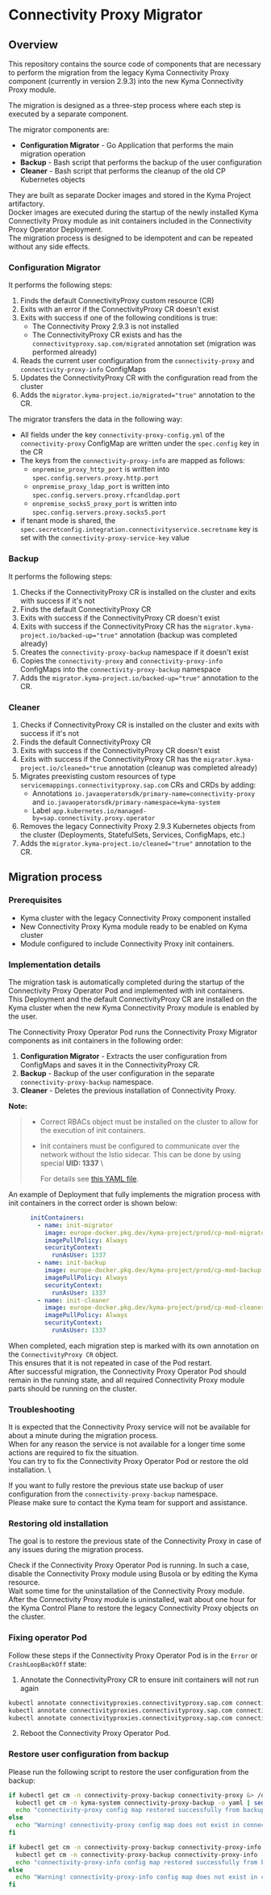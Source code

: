 # Connectivity Proxy Migrator

## Overview

This repository contains the source code of components that are necessary to perform the migration from the legacy Kyma Connectivity Proxy component (currently in version 2.9.3) into the new Kyma Connectivity Proxy module.

The migration is designed as a three-step process where each step is executed by a separate component.

The migrator components are:

- **Configuration Migrator** - Go Application that performs the main migration operation 
- **Backup** - Bash script that performs the backup of the user configuration
- **Cleaner** - Bash script that performs the cleanup of the old CP Kubernetes objects

They are built as separate Docker images and stored in the Kyma Project artifactory. \
Docker images are executed during the startup of the newly installed Kyma Connectivity Proxy module as init containers included in the Connectivity Proxy Operator Deployment. \
The migration process is designed to be idempotent and can be repeated without any side effects.

### Configuration Migrator

It performs the following steps:

1. Finds the default ConnectivityProxy custom resource (CR)
2. Exits with an error if the ConnectivityProxy CR doesn't exist
3. Exits with success if one of the following conditions is true:
    - The Connectivity Proxy 2.9.3 is not installed
    - The ConnectivityProxy CR exists and has the `connectivityproxy.sap.com/migrated` annotation set (migration was performed already)
4. Reads the current user configuration from the `connectivity-proxy` and `connectivity-proxy-info` ConfigMaps
5. Updates the ConnectivityProxy CR with the configuration read from the cluster
6. Adds the `migrator.kyma-project.io/migrated="true"` annotation to the CR.

The migrator transfers the data in the following way:
- All fields under the key `connectivity-proxy-config.yml` of the `connectivity-proxy` ConfigMap are written under the `spec.config` key in the CR
- The keys from the `connectivity-proxy-info` are mapped as follows:
    - `onpremise_proxy_http_port` is written into `spec.config.servers.proxy.http.port`
    - `onpremise_proxy_ldap_port` is written into `spec.config.servers.proxy.rfcandldap.port`
    - `onpremise_socks5_proxy_port` is written into `spec.config.servers.proxy.socks5.port`
- if tenant mode is shared, the `spec.secretconfig.integration.connectivityservice.secretname` key is set with the `connectivity-proxy-service-key` value

### Backup

It performs the following steps:
1. Checks if the ConnectivityProxy CR is installed on the cluster and exits with success if it's not
2. Finds the default ConnectivityProxy CR
3. Exits with success if the ConnectivityProxy CR doesn't exist
4. Exits with success if the ConnectivityProxy CR has the `migrator.kyma-project.io/backed-up="true"` annotation (backup was completed already)
5. Creates the `connectivity-proxy-backup` namespace if it doesn't exist
6. Copies the `connectivity-proxy` and `connectivity-proxy-info` ConfigMaps into the `connectivity-proxy-backup` namespace
7. Adds the `migrator.kyma-project.io/backed-up="true"` annotation to the CR.

### Cleaner

1. Checks if ConnectivityProxy CR is installed on the cluster and exits with success if it's not
2. Finds the default ConnectivityProxy CR
3. Exits with success if the ConnectivityProxy CR doesn't exist
4. Exits with success if the ConnectivityProxy CR has the `migrator.kyma-project.io/cleaned="true` annotation (cleanup was completed already)
5. Migrates preexisting custom resources of type `servicemappings.connectivityproxy.sap.com` CRs and CRDs by adding:
   - Annotations `io.javaoperatorsdk/primary-name=connectivity-proxy` and `io.javaoperatorsdk/primary-namespace=kyma-system`
   - Label `app.kubernetes.io/managed-by=sap.connectivity.proxy.operator`
6. Removes the legacy Connectivity Proxy 2.9.3 Kubernetes objects from the cluster (Deployments, StatefulSets, Services, ConfigMaps, etc.)
7. Adds the `migrator.kyma-project.io/cleaned="true"` annotation to the CR.


## Migration process
### Prerequisites

  - Kyma cluster with the legacy Connectivity Proxy component installed 
  - New Connectivity Proxy Kyma module ready to be enabled on Kyma cluster
  - Module configured to include Connectivity Proxy init containers.

### Implementation details

The migration task is automatically completed during the startup of the Connectivity Proxy Operator Pod and implemented with init containers. \
This Deployment and the default ConnectivityProxy CR are installed on the Kyma cluster when the new Kyma Connectivity Proxy module is enabled by the user.

The Connectivity Proxy Operator Pod runs the Connectivity Proxy Migrator components as init containers in the following order:

1. **Configuration Migrator** - Extracts the user configuration from ConfigMaps and saves it in the ConnectivityProxy CR.
2. **Backup** - Backup of the user configuration in the separate `connectivity-proxy-backup` namespace.
3. **Cleaner** - Deletes the previous installation of Connectivity Proxy.

**Note:**
> - Correct RBACs object must be installed on the cluster to allow for the execution of init containers.
> - Init containers must be configured to communicate over the network without the Istio sidecar. This can be done by using special **UID: 1337** \
>
>   For details see [this YAML file](hack/test-deployment/connectivity-proxy-operator-all.yaml).

An example of Deployment that fully implements the migration process with init containers in the correct order is shown below:

```yaml
      initContainers:
        - name: init-migrator
          image: europe-docker.pkg.dev/kyma-project/prod/cp-mod-migrator:latest
          imagePullPolicy: Always
          securityContext:
            runAsUser: 1337
        - name: init-backup
          image: europe-docker.pkg.dev/kyma-project/prod/cp-mod-backup:latest
          imagePullPolicy: Always
          securityContext:
            runAsUser: 1337
        - name: init-cleaner
          image: europe-docker.pkg.dev/kyma-project/prod/cp-mod-cleaner:latest
          imagePullPolicy: Always
          securityContext:
            runAsUser: 1337
```

When completed, each migration step is marked with its own annotation on the `ConnectivityProxy CR` object. \
This ensures that it is not repeated in case of the Pod restart. \
After successful migration, the Connectivity Proxy Operator Pod should remain in the running state, and all required Connectivity Proxy module parts should be running on the cluster.

### Troubleshooting

It is expected that the Connectivity Proxy service will not be available for about a minute during the migration process. \
When for any reason the service is not available for a longer time some actions are required to fix the situation. \
You can try to fix the Connectivity Proxy Operator Pod or restore the old installation. \

If you want to fully restore the previous state use backup of user configuration from the `connectivity-proxy-backup` namespace. \
Please make sure to contact the Kyma team for support and assistance.

### Restoring old installation

The goal is to restore the previous state of the Connectivity Proxy in case of any issues during the migration process.

Check if the Connectivity Proxy Operator Pod is running. In such a case, disable the Connectivity Proxy module using Busola or by editing the Kyma resource. \
Wait some time for the uninstallation of the Connectivity Proxy module. \
After the Connectivity Proxy module is uninstalled, wait about one hour for the Kyma Control Plane to restore the legacy Connectivity Proxy objects on the cluster.

### Fixing operator Pod

Follow these steps if the Connectivity Proxy Operator Pod is in the `Error` or `CrashLoopBackOff` state: 
1. Annotate the ConnectivityProxy CR to ensure init containers will not run again

```bash
kubectl annotate connectivityproxies.connectivityproxy.sap.com connectivity-proxy -n kyma-system connectivityproxy\.sap\.com/migrated=true
kubectl annotate connectivityproxies.connectivityproxy.sap.com connectivity-proxy -n kyma-system connectivityproxy\.sap\.com/backed-up=true
kubectl annotate connectivityproxies.connectivityproxy.sap.com connectivity-proxy -n kyma-system connectivityproxy\.sap\.com/cleaned-up=true
```
2. Reboot the Connectivity Proxy Operator Pod.

### Restore user configuration from backup

Please run the following script to restore the user configuration from the backup:

```bash
if kubectl get cm -n connectivity-proxy-backup connectivity-proxy &> /dev/null; then
  kubectl get cm -n kyma-system connectivity-proxy-backup -o yaml | sed s/"namespace: connectivity-proxy-backup"/"namespace: kyma-system"/ | kubectl apply -f -
  echo "connectivity-proxy config map restored successfully from backup"
else
  echo "Warning! connectivity-proxy config map does not exist in connectivity-proxy-backup namespace, operation skipped"
fi

if kubectl get cm -n connectivity-proxy-backup connectivity-proxy-info &> /dev/null; then
  kubectl get cm -n connectivity-proxy-backup connectivity-proxy-info -o yaml | sed s/"namespace: connectivity-proxy-backup"/"namespace: kyma-system"/ | kubectl apply -f -
  echo "connectivity-proxy-info config map restored successfully from backup"
else
  echo "Warning! connectivity-proxy-info config map does not exist in connectivity-proxy-backup namespace, operation skipped"
fi
```

